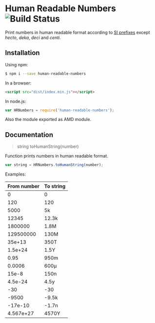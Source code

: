# Human Readable Numbers ![Build Status](https://travis-ci.org/cerberus-ab/human-readable-numbers.svg?branch=master)
Print numbers in human readable format according to [SI prefixes](https://physics.nist.gov/cuu/Units/prefixes.html) except *hecto*, *deka*, *deci* and *centi*.

## Installation
Using npm:
```bash
$ npm i --save human-readable-numbers
```

In a browser:
```html
<script src="dist/index.min.js"></script>
```

In node.js:
```javascript
var HRNumbers = require('human-readable-numbers');
```

Also the module exported as AMD module.

## Documentation
> string toHumanString(number)

Function prints numbers in human readable format.
```javascript
var string = HRNumbers.toHumanString(number);
```
Examples:

From number | To string
--- | ---
0 | 0
120 | 120
5000 | 5k
12345 | 12.3k
1800000 | 1.8M
129500000 | 130M
35e+13 | 350T
1.5e+24 | 1.5Y
0.95 | 950m
0.0006 | 600µ
15e-8 | 150n
4.5e-24 | 4.5y
-30 | -30
-9500 | -9.5k
-17e-10 | -1.7n
 4.567e+27 | 4570Y
